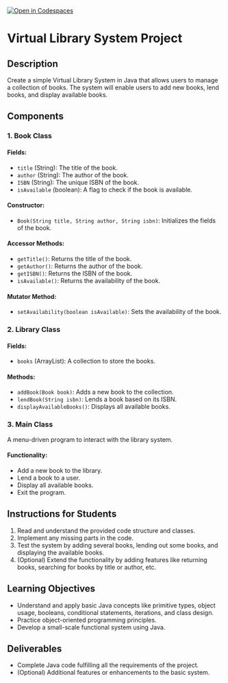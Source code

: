 [![Open in Codespaces](https://classroom.github.com/assets/launch-codespace-7f7980b617ed060a017424585567c406b6ee15c891e84e1186181d67ecf80aa0.svg)](https://classroom.github.com/open-in-codespaces?assignment_repo_id=13789285)

# Virtual Library System Project

## Description
Create a simple Virtual Library System in Java that allows users to manage a collection of books. The system will enable users to add new books, lend books, and display available books.

## Components

### 1. Book Class
#### Fields:
- `title` (String): The title of the book.
- `author` (String): The author of the book.
- `ISBN` (String): The unique ISBN of the book.
- `isAvailable` (boolean): A flag to check if the book is available.

#### Constructor:
- `Book(String title, String author, String isbn)`: Initializes the fields of the book.

#### Accessor Methods:
- `getTitle()`: Returns the title of the book.
- `getAuthor()`: Returns the author of the book.
- `getISBN()`: Returns the ISBN of the book.
- `isAvailable()`: Returns the availability of the book.

#### Mutator Method:
- `setAvailability(boolean isAvailable)`: Sets the availability of the book.

### 2. Library Class
#### Fields:
- `books` (ArrayList<Book>): A collection to store the books.

#### Methods:
- `addBook(Book book)`: Adds a new book to the collection.
- `lendBook(String isbn)`: Lends a book based on its ISBN.
- `displayAvailableBooks()`: Displays all available books.

### 3. Main Class
A menu-driven program to interact with the library system.

#### Functionality:
- Add a new book to the library.
- Lend a book to a user.
- Display all available books.
- Exit the program.

## Instructions for Students
1. Read and understand the provided code structure and classes.
2. Implement any missing parts in the code.
3. Test the system by adding several books, lending out some books, and displaying the available books.
4. (Optional) Extend the functionality by adding features like returning books, searching for books by title or author, etc.

## Learning Objectives
- Understand and apply basic Java concepts like primitive types, object usage, booleans, conditional statements, iterations, and class design.
- Practice object-oriented programming principles.
- Develop a small-scale functional system using Java.

## Deliverables
- Complete Java code fulfilling all the requirements of the project.
- (Optional) Additional features or enhancements to the basic system.
